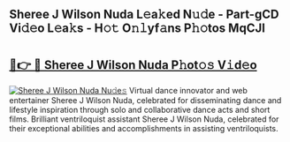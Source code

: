 ## Sheree J Wilson Nuda L𝚎a𝚔ed N𝚞𝚍e - Part-gCD Vi𝚍𝚎o L𝚎a𝚔s - H𝚘𝚝 O𝚗𝚕yf𝚊ns P𝚑𝚘tos MqCJI

# <h2><a href="http://kf3vhy5.oniu.top/?m=Sheree+J+Wilson+Nuda">🔗👉 🔴 Sheree J Wilson Nuda P𝚑ot𝚘𝚜 V𝚒d𝚎o</a></h2>

[![Sheree J Wilson Nuda Nu𝚍e𝚜](https://i.imgur.com/0qMVB7G.gif)](http://kf3vhy5.oniu.top/?m=Sheree+J+Wilson+Nuda)
Virtual dance innovator and web entertainer Sheree J Wilson Nuda, celebrated for disseminating dance and lifestyle inspiration through solo and collaborative dance acts and short films. Brilliant ventriloquist assistant Sheree J Wilson Nuda, celebrated for their exceptional abilities and accomplishments in assisting ventriloquists.  
